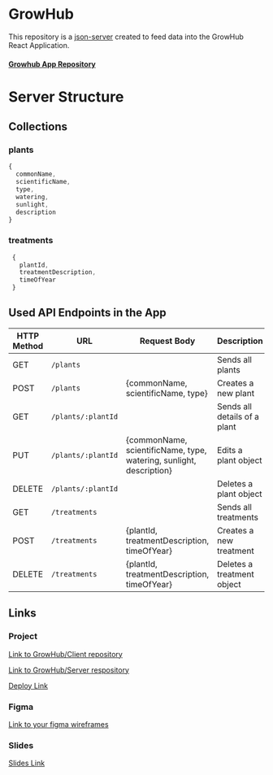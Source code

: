 # GrowHub

This repository is a [json-server](https://github.com/AlejandroDuqueG-design/GrowHub-server) created to feed data into the GrowHub React Application.

#### [Growhub App Repository](https://github.com/AlejandroDuqueG-design/GrowHub-client)

# Server Structure

## Collections

### plants

```javascript
{
  commonName,
  scientificName,
  type,
  watering,
  sunlight,
  description
}
```

### treatments

```javascript
 {
   plantId,
   treatmentDescription,
   timeOfYear
 }
```

## Used API Endpoints in the App

| HTTP Method | URL              | Request Body                | Description                 |
| ----------- | ---------------- | --------------------------- | --------------------------- |
| GET         | `/plants`         |                             | Sends all plants             |
| POST        | `/plants`         | {commonName, scientificName, type}        | Creates a new plant          |
| GET         | `/plants/:plantId` |                             | Sends all details of a plant |
| PUT         | `/plants/:plantId` | {commonName, scientificName, type, watering, sunlight, description} |  Edits a plant object   |
| DELETE      | `/plants/:plantId` |                             | Deletes a plant object       |
| GET         | `/treatments`       |                             | Sends all treatments           |
| POST        | `/treatments`       | {plantId, treatmentDescription, timeOfYear}              | Creates a new treatment        |
| DELETE       | `/treatments`       | {plantId, treatmentDescription, timeOfYear}              | Deletes a treatment object             |


## Links

### Project

[Link to GrowHub/Client repository](www.github.com/AlejandroDuqueG-design/GrowHub-client)

[Link to GrowHub/Server respository](www.github.com/AlejandroDuqueG-design/GrowHub-server)

[Deploy Link](www.app.netlify.com/projects/growhub-app/overview)

### Figma

[Link to your figma wireframes](www.figma.com/proto/jXSYn3R3NTAs7lhjXw7R7N/React-App---GrowHub?node-id=71-165&t=cUf0wlo8AXdmfMof-1)

### Slides

[Slides Link](www.your-slides-url-here.com)
